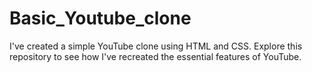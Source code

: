 # Basic_Youtube_clone
I've created a simple YouTube clone using HTML and CSS. Explore this repository to see how I've recreated the essential features of YouTube.


